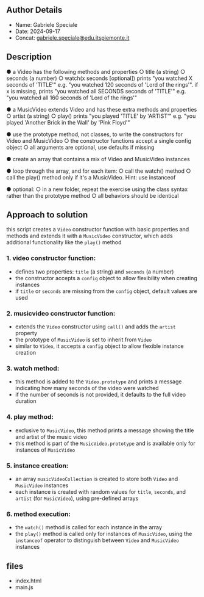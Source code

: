 ## Author Details

* Name: Gabriele Speciale
* Date: 2024-09-17
* Concat: gabriele.speciale@edu.itspiemonte.it



## Description

● a Video has the following methods and properties
    ○ title (a string)
    ○ seconds (a number)
    ○ watch(x seconds [optional]) prints "you watched X seconds of 'TITLE'" 
      e.g. "you watched 120 seconds of 'Lord of the rings'". if x is missing, 
      prints "you watched all SECONDS seconds of 'TITLE'" 
      e.g. "you watched all 160 seconds of 'Lord of the rings'"

   ● a MusicVideo extends Video and has these extra methods and properties
    ○ artist (a string)
    ○ play() prints "you played 'TITLE' by 'ARTIST'"
      e.g. "you played 'Another Brick in the Wall' by 'Pink Floyd'"

   ● use the prototype method, not classes, to write the constructors for Video and MusicVideo
    ○ the constructor functions accept a single config object
    ○ all arguments are optional, use defaults if missing

   ● create an array that contains a mix of Video and MusicVideo instances

   ● loop through the array, and for each item:
    ○ call the watch() method 
    ○ call the play() method only if it's a MusicVideo. Hint: use instanceof

   ● optional:
    ○ in a new folder, repeat the exercise using the class syntax rather than the prototype method
    ○ all behaviors should be identical





## Approach to solution

this script creates a `Video` constructor function with basic properties and methods and extends it with a `MusicVideo` constructor, which adds additional functionality like the `play()` method

### 1. **video constructor function**:
- defines two properties: `title` (a string) and `seconds` (a number)
- the constructor accepts a `config` object to allow flexibility when creating instances
- if `title` or `seconds` are missing from the `config` object, default values are used

### 2. **musicvideo constructor function**:
- extends the `Video` constructor using `call()` and adds the `artist` property
- the prototype of `MusicVideo` is set to inherit from `Video`
- similar to `Video`, it accepts a `config` object to allow flexible instance creation

### 3. **watch method**:
- this method is added to the `Video.prototype` and prints a message indicating how many seconds of the video were watched
- if the number of seconds is not provided, it defaults to the full video duration

### 4. **play method**:
- exclusive to `MusicVideo`, this method prints a message showing the title and artist of the music video
- this method is part of the `MusicVideo.prototype` and is available only for instances of `MusicVideo`

### 5. **instance creation**:
- an array `musicVideoCollection` is created to store both `Video` and `MusicVideo` instances
- each instance is created with random values for `title`, `seconds`, and `artist` (for `MusicVideo`), using pre-defined arrays

### 6. **method execution**:
- the `watch()` method is called for each instance in the array
- the `play()` method is called only for instances of `MusicVideo`, using the `instanceof` operator to distinguish between `Video` and `MusicVideo` instances






## files

* index.html
* main.js
